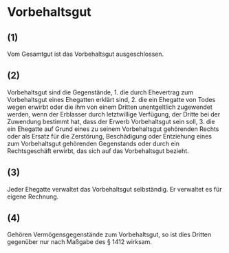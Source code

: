 # Vorbehaltsgut



## (1)

 Vom Gesamtgut ist das Vorbehaltsgut ausgeschlossen.

## (2)

 Vorbehaltsgut sind die Gegenstände,  1.
 die durch Ehevertrag zum Vorbehaltsgut eines Ehegatten erklärt sind,
 2.
 die ein Ehegatte von Todes wegen erwirbt oder die ihm von einem Dritten unentgeltlich zugewendet werden, wenn der Erblasser durch letztwillige Verfügung, der Dritte bei der Zuwendung bestimmt hat, dass der Erwerb Vorbehaltsgut sein soll,
 3.
 die ein Ehegatte auf Grund eines zu seinem Vorbehaltsgut gehörenden Rechts oder als Ersatz für die Zerstörung, Beschädigung oder Entziehung eines zum Vorbehaltsgut gehörenden Gegenstands oder durch ein Rechtsgeschäft erwirbt, das sich auf das Vorbehaltsgut bezieht.


## (3)

 Jeder Ehegatte verwaltet das Vorbehaltsgut selbständig. Er verwaltet es für eigene Rechnung.

## (4)

 Gehören Vermögensgegenstände zum Vorbehaltsgut, so ist dies Dritten gegenüber nur nach Maßgabe des § 1412 wirksam. 


